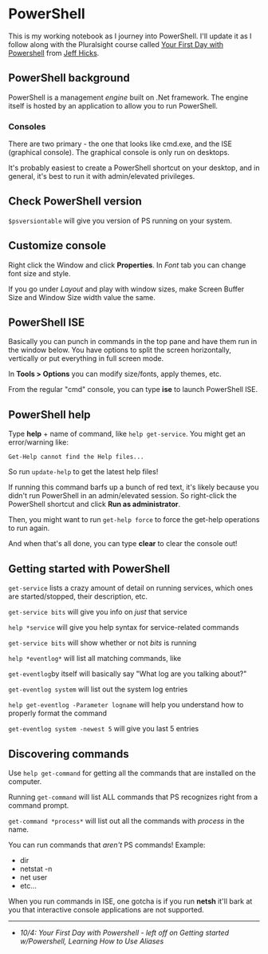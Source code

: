 # PowerShell
This is my working notebook as I journey into PowerShell.  I'll update it as I follow along with the Pluralsight course called [Your First Day with Powershell](https://app.pluralsight.com/library/courses/powershell-first-day/table-of-contents) from [Jeff Hicks](https://twitter.com/jeffhicks). 

## PowerShell background
PowerShell is a management *engine* built on .Net framework.  The engine itself is hosted by an application to allow you to run PowerShell.

### Consoles
There are two primary - the one that looks like cmd.exe, and the ISE (graphical console).  The graphical console is only run on desktops.  

It's probably easiest to create a PowerShell shortcut on your desktop, and in general, it's best to run it with admin/elevated privileges.

## Check PowerShell version
`$psversiontable` will give you version of PS running on your system.

## Customize console
Right click the Window and click **Properties**.  In *Font* tab you can change font size and style.  

If you go under *Layout* and play with window sizes, make Screen Buffer Size and Window Size width value the same.

## PowerShell ISE
Basically you can punch in commands in the top pane and have them run in the window below.  You have options to split the screen horizontally, vertically or put everything in full screen mode.

In **Tools > Options** you can modify size/fonts, apply themes, etc.

From the regular "cmd" console, you can type **ise** to launch PowerShell ISE.

## PowerShell help
Type **help** + name of command, like `help get-service`.  You might get an error/warning like:

````
Get-Help cannot find the Help files...
````

So run `update-help` to get the latest help files!

If running this command barfs up a bunch of red text, it's likely because you didn't run PowerShell in an admin/elevated session.  So right-click the PowerShell shortcut and click **Run as administrator**.  

Then, you might want to run `get-help force` to force the get-help operations to run again.

And when that's all done, you can type **clear** to clear the console out!

## Getting started with PowerShell
`get-service` lists a crazy amount of detail on running services, which ones are started/stopped, their description, etc.  

`get-service bits` will give you info on *just* that service

`help *service` will give you help syntax for service-related commands

`get-service bits` will show whether or not *bits* is running

`help *eventlog*` will list all matching commands, like

`get-eventlog`by itself will basically say "What log are you talking about?"

`get-eventlog system` will list out the system log entries

`help get-eventlog -Parameter logname` will help you understand how to properly format the command

`get-eventlog system -newest 5` will give you last 5 entries

## Discovering commands
Use `help get-command` for getting all the commands that are installed on the computer. 

Running `get-command` will list ALL commands that PS recognizes right from a command prompt.  

`get-command *process*` will list out all the commands with *process* in the name.

You can run commands that *aren't* PS commands!  Example:

* dir
* netstat -n
* net user
* etc...

When you run commands in ISE, one gotcha is if you run **netsh** it'll bark at you that interactive console applications are not supported.


---
* *10/4: Your First Day with Powershell - left off on Getting started w/Powershell, Learning How to Use Aliases*